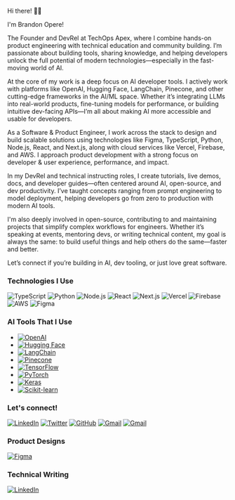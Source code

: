 Hi there! 👋🙂

I'm Brandon Opere!

The Founder and DevRel at TechOps Apex, where I combine hands-on product engineering with technical education and community building. I’m passionate about building tools, sharing knowledge, and helping developers unlock the full potential of modern technologies—especially in the fast-moving world of AI.

At the core of my work is a deep focus on AI developer tools. I actively work with platforms like OpenAI, Hugging Face, LangChain, Pinecone, and other cutting-edge frameworks in the AI/ML space. Whether it’s integrating LLMs into real-world products, fine-tuning models for performance, or building intuitive dev-facing APIs—I’m all about making AI more accessible and usable for developers.

As a Software & Product Engineer, I work across the stack to design and build scalable solutions using technologies like Figma, TypeScript, Python, Node.js, React, and Next.js, along with cloud services like Vercel, Firebase, and AWS. I approach product development with a strong focus on developer & user experience, performance, and impact.

In my DevRel and technical instructing roles, I create tutorials, live demos, docs, and developer guides—often centered around AI, open-source, and dev productivity. I’ve taught concepts ranging from prompt engineering to model deployment, helping developers go from zero to production with modern AI tools.

I'm also deeply involved in open-source, contributing to and maintaining projects that simplify complex workflows for engineers. Whether it’s speaking at events, mentoring devs, or writing technical content, my goal is always the same: to build useful things and help others do the same—faster and better.

Let’s connect if you’re building in AI, dev tooling, or just love great software.

### Technologies I Use

![TypeScript](https://img.shields.io/badge/TypeScript-007ACC?style=for-the-badge&logo=typescript&logoColor=white)
![Python](https://img.shields.io/badge/Python-3776AB?style=for-the-badge&logo=python&logoColor=white)
![Node.js](https://img.shields.io/badge/Node.js-339933?style=for-the-badge&logo=node.js&logoColor=white)
![React](https://img.shields.io/badge/React-61DAFB?style=for-the-badge&logo=react&logoColor=white)
![Next.js](https://img.shields.io/badge/Next.js-000000?style=for-the-badge&logo=next.js&logoColor=white)
![Vercel](https://img.shields.io/badge/Vercel-000000?style=for-the-badge&logo=vercel&logoColor=white)
![Firebase](https://img.shields.io/badge/Firebase-FFCA28?style=for-the-badge&logo=firebase&logoColor=white)
![AWS](https://img.shields.io/badge/AWS-232F3E?style=for-the-badge&logo=amazon-aws&logoColor=white)
![Figma](https://img.shields.io/badge/Figma-F24E1E?style=for-the-badge&logo=figma&logoColor=white)


### AI Tools That I Use

- [![OpenAI](https://img.shields.io/badge/OpenAI-Logo-blue)](https://openai.com/)
- [![Hugging Face](https://img.shields.io/badge/Hugging%20Face-Logo-yellow)](https://huggingface.co/)
- [![LangChain](https://img.shields.io/badge/LangChain-Logo-green)](https://www.langchain.com/)
- [![Pinecone](https://img.shields.io/badge/Pinecone-Logo-orange)](https://www.pinecone.io/)
- [![TensorFlow](https://img.shields.io/badge/TensorFlow-Logo-orange)](https://www.tensorflow.org/)
- [![PyTorch](https://img.shields.io/badge/PyTorch-Logo-red)](https://pytorch.org/)
- [![Keras](https://img.shields.io/badge/Keras-Logo-red)](https://keras.io/)
- [![Scikit-learn](https://img.shields.io/badge/Scikit--learn-Logo-lightblue)](https://scikit-learn.org/)


### Let's connect!
[![LinkedIn](https://img.shields.io/badge/LinkedIn-0A66C2?style=for-the-badge&logo=linkedin&logoColor=white)](https://www.linkedin.com/in/brandon-opere-14b5a5203/)
[![Twitter](https://img.shields.io/badge/Twitter-1DA1F2?style=for-the-badge&logo=twitter&logoColor=white)](https://x.com/opere_brandon)
[![GitHub](https://img.shields.io/badge/GitHub-181717?style=for-the-badge&logo=github&logoColor=white)](https://github.com/teambits009)
[![Gmail](https://img.shields.io/badge/Email-brandonopere6@gmail.com-D14836?style=for-the-badge&logo=gmail&logoColor=white)](mailto:brandonopere6@gmail.com)
[![Gmail](https://img.shields.io/badge/Email-brandon@techopssapex.com-D14836?style=for-the-badge&logo=gmail&logoColor=white)](mailto:brandon@techopssapex.com)


### Product Designs
[![Figma](https://img.shields.io/badge/Figma-Designs-F24E1E?style=for-the-badge&logo=figma&logoColor=white)](https://www.figma.com/files/team/1482020214592213485/project/351738033/Team-project?fuid=1405145540238941784)

### Technical Writing
[![LinkedIn](https://img.shields.io/badge/LinkedIn-Newsletter-0A66C2?style=for-the-badge&logo=linkedin&logoColor=white)](https://www.linkedin.com/newsletters/7081154412504580096/)
